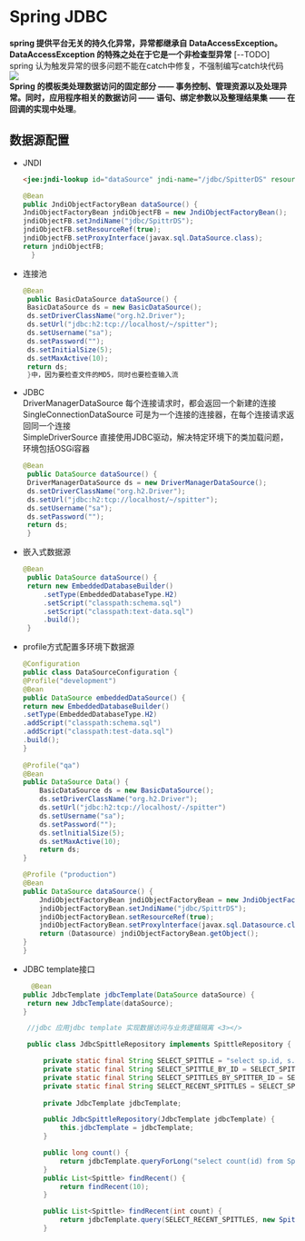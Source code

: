 #  Spring JDBC
**spring 提供平台无关的持久化异常，异常都继承自 DataAccessException。DataAccessException 的特殊之处在于它是一个非检查型异常** [--TODO]  
spring 认为触发异常的很多问题不能在catch中修复，不强制编写catch块代码   
![](https://i.loli.net/2020/08/10/EMGZNgk7Aw4mBQr.jpg)  
**Spring 的模板类处理数据访问的固定部分 —— 事务控制、管理资源以及处理异常。同时，应用程序相关的数据访问 —— 语句、绑定参数以及整理结果集 —— 在回调的实现中处理**。
## 数据源配置
* JNDI
   ```html
   <jee:jndi-lookup id="dataSource" jndi-name="/jdbc/SpitterDS" resource-ref="true" />
   ```
  ```java
  @Bean
  public JndiObjectFactoryBean dataSource() {
  JndiObjectFactoryBean jndiObjectFB = new JndiObjectFactoryBean();
  jndiObjectFB.setJndiName("jdbc/SpittrDS");
  jndiObjectFB.setResourceRef(true);
  jndiObjectFB.setProxyInterface(javax.sql.DataSource.class);
  return jndiObjectFB;
    }
  ```
* 连接池
   ```java
   @Bean
    public BasicDataSource dataSource() {
    BasicDataSource ds = new BasicDataSource();
    ds.setDriverClassName("org.h2.Driver");
    ds.setUrl("jdbc:h2:tcp://localhost/~/spitter");
    ds.setUsername("sa");
    ds.setPassword("");
    ds.setInitialSize(5);
    ds.setMaxActive(10);
    return ds;
    }中，因为要检查文件的MD5，同时也要检查输入流
   ```
* JDBC  
   DriverManagerDataSource 每个连接请求时，都会返回一个新建的连接   
   SingleConnectionDataSource 可是为一个连接的连接器，在每个连接请求返回同一个连接  
   SimpleDriverSource 直接使用JDBC驱动，解决特定环境下的类加载问题，环境包括OSGi容器    
   ```java
   @Bean
    public DataSource dataSource() {
    DriverManagerDataSource ds = new DriverManagerDataSource();
    ds.setDriverClassName("org.h2.Driver");
    ds.setUrl("jdbc:h2:tcp://localhost/~/spitter");
    ds.setUsername("sa");
    ds.setPassword("");
    return ds;
    }
   ```
* 嵌入式数据源
   ```java
   @Bean
    public DataSource dataSource() {
    return new EmbeddedDatabaseBuilder()
        .setType(EmbeddedDatabaseType.H2)
        .setScript("classpath:schema.sql")
        .setScript("classpath:text-data.sql")
        .build();
    }
   ```
* profile方式配置多环境下数据源    
    ```java
    @Configuration
    public class DataSourceConfiguration {
    @Profile("development")
    @Bean
    public DataSource embeddedDataSource() {
    return new EmbeddedDatabaseBuilder()
    .setType(EmbeddedDatabaseType.H2)
    .addScript("classpath:schema.sql")
    .addScript("classpath:test-data.sql")
    .build();
    }
        
    @Profile("qa")
    @Bean
    public DataSource Data() {
        BasicDataSource ds = new BasicDataSource();
        ds.setDriverClassName("org.h2.Driver");
        ds.setUrl("jdbc:h2:tcp://localhost/-/spitter")
        ds.setUsername("sa"); 
        ds.setPassword(""); 
        ds.setlnitialSize(5);
        ds.setMaxActive(10);
        return ds;
    }
    
    @Profile ("production")
    @Bean
    public DataSource dataSource() {
        JndiObjectFactoryBean jndiObjectFactoryBean = new JndiObjectFactoryBean();
        jndiObjectFactoryBean.setJndiName("jdbc/SpittrDS");
        jndiObjectFactoryBean.setResourceRef(true);
        jndiObjectFactoryBean.setProxylnterface(javax.sql.Datasource.class);
        return (Datasource) jndiObjectFactoryBean.getObject();
    }
    }
    ```
* JDBC template接口
   ```java
     @Bean
  public JdbcTemplate jdbcTemplate(DataSource dataSource) {
    return new JdbcTemplate(dataSource);
  }
   ```
   ```java          
    //jdbc 应用jdbc template 实现数据访问与业务逻辑隔离 <3></>

    public class JdbcSpittleRepository implements SpittleRepository {

        private static final String SELECT_SPITTLE = "select sp.id, s.id as spitterId, s.username, s.password, s.fullname, s.email, s.updateByEmail, sp.message, sp.postedTime from Spittle sp, Spitter s where sp.spitter = s.id";
        private static final String SELECT_SPITTLE_BY_ID = SELECT_SPITTLE + " and sp.id=?";
        private static final String SELECT_SPITTLES_BY_SPITTER_ID = SELECT_SPITTLE + " and s.id=? order by sp.postedTime desc";
        private static final String SELECT_RECENT_SPITTLES = SELECT_SPITTLE + " order by sp.postedTime desc limit ?";
        
        private JdbcTemplate jdbcTemplate;

        public JdbcSpittleRepository(JdbcTemplate jdbcTemplate) {
            this.jdbcTemplate = jdbcTemplate;
        }

        public long count() {
            return jdbcTemplate.queryForLong("select count(id) from Spittle");
        }
        public List<Spittle> findRecent() {
            return findRecent(10);
        }

        public List<Spittle> findRecent(int count) {
            return jdbcTemplate.query(SELECT_RECENT_SPITTLES, new SpittleRowMapper(), count);
        }
   ```


